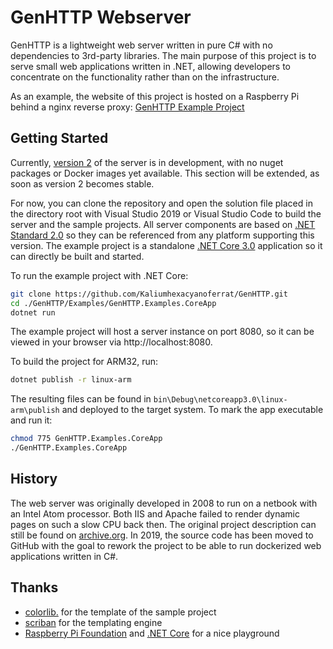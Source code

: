 # GenHTTP Webserver

GenHTTP is a lightweight web server written in pure C# with no dependencies to 3rd-party libraries. The main purpose of this project is to serve small web applications written in .NET, allowing developers to concentrate on the functionality rather than on the infrastructure.

As an example, the website of this project is hosted on a Raspberry Pi behind a nginx reverse proxy: [GenHTTP Example Project](https://genes.pics/genhttp/website/)

## Getting Started

Currently, [version 2](https://github.com/Kaliumhexacyanoferrat/GenHTTP/projects/1) of the server is in development, with no nuget packages or Docker images yet available. This section will be extended, as soon as version 2 becomes stable.

For now, you can clone the repository and open the solution file placed in the directory root with Visual Studio 2019 or Visual Studio Code to build the server and the sample projects. All server components are based on [.NET Standard 2.0](https://docs.microsoft.com/en-us/dotnet/standard/net-standard) so they can be referenced from any platform supporting this version. The example project is a standalone [.NET Core 3.0](https://dotnet.microsoft.com/download/dotnet-core/3.0) application so it can directly be built and started.

To run the example project with .NET Core:

```sh
git clone https://github.com/Kaliumhexacyanoferrat/GenHTTP.git
cd ./GenHTTP/Examples/GenHTTP.Examples.CoreApp
dotnet run
```

The example project will host a server instance on port 8080, so it can be viewed in your browser via http://localhost:8080.

To build the project for ARM32, run:

```sh
dotnet publish -r linux-arm
```

The resulting files can be found in `bin\Debug\netcoreapp3.0\linux-arm\publish` and deployed to the target system. To mark the app executable and run it:

```sh
chmod 775 GenHTTP.Examples.CoreApp
./GenHTTP.Examples.CoreApp
```

## History

The web server was originally developed in 2008 to run on a netbook with an Intel Atom processor. Both IIS and Apache failed to render dynamic pages on such a slow CPU back then. The original project description can still be found on [archive.org](https://web.archive.org/web/20100706192130/http://gene.homeip.net/GenHTTPWebsite/). In 2019, the source code has been moved to GitHub with the goal to rework the project to be able to run dockerized web applications written in C#.

## Thanks

- [colorlib.](https://colorlib.com/) for the template of the sample project
- [scriban](https://github.com/lunet-io/scriban) for the templating engine
- [Raspberry Pi Foundation](https://www.raspberrypi.org/) and [.NET Core](https://github.com/dotnet/core) for a nice playground